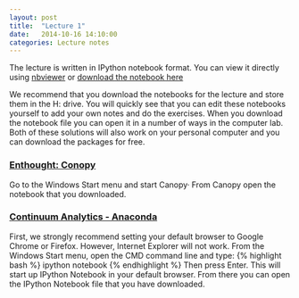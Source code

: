 ```yaml
---
layout: post
title:  "Lecture 1"
date:   2014-10-16 14:10:00
categories: Lecture notes
---
```


The lecture is written in IPython notebook format. You can view it directly using
[nbviewer](http://nbviewer.ipython.org/url/raw.github.com/ggorman/Introduction-to-programming-for-geoscientists/master/notebook/Lecture-1-Introduction-to-programming-for-geoscientists.ipynb?raw=true)
or [download the notebook here](http://raw.github.com/ggorman/Introduction-to-programming-for-geoscientists/master/notebook/Lecture-1-Introduction-to-programming-for-geoscientists.ipynb?raw=true)

We recommend that you download the notebooks for the lecture and store them in the H: drive. You will quickly see that you can edit these notebooks yourself to add your own notes and do the exercises. When you download the notebook file you can open it in a number of ways in the computer lab. Both of these solutions will also work on your personal computer and you can download the packages for free.

### [Enthought: Conopy](https://www.enthought.com/products/canopy/)
Go to the Windows Start menu and start Canopy· From Canopy open the notebook that you downloaded.

### [Continuum Analytics - Anaconda](https://store.continuum.io/cshop/anaconda/)
First, we strongly recommend setting your default browser to Google Chrome or Firefox. However, Internet Explorer will not work. From the Windows Start menu, open the CMD command line and type:
{% highlight bash %}
ipython notebook
{% endhighlight %}
Then press Enter. This will start up IPython Notebook in your default browser. From there you can open the IPython Notebook file that you have downloaded.

<!--
[Solutions](http://nbviewer.ipython.org/url/raw.github.com/ggorman/Introduction-to-programming-for-geoscientists/master/notebook/Lecture-1-Introduction-to-programming-for-geoscientists-Solutions.ipynb?raw=true)
-->


